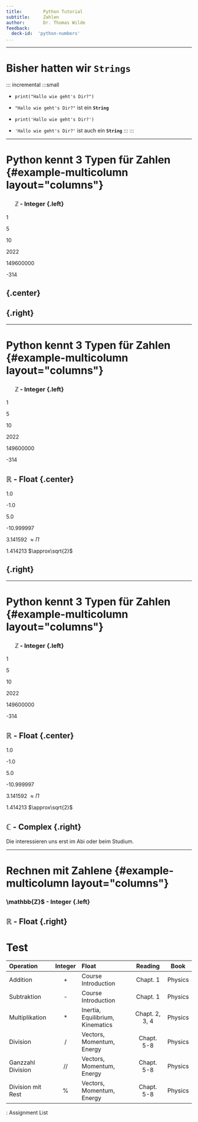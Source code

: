```yaml
---
title:        Python Tutorial
subtitle:     Zahlen
author:       Dr. Thomas Wilde
feedback:
  deck-id:  'python-numbers'
...
```


--------------------------------------------------------------------------------

# Bisher hatten wir `Strings`

::: incremental
:::small
- ``` {python}
  print("Hallo wie geht's Dir?")
  ```
- `"Hallo wie geht's Dir?"` ist ein **`String`**
- ``` {python}
  print('Hallo wie geht's Dir?')
  ```
- `'Hallo wie geht's Dir?'` ist auch ein **`String`**
:::
:::

--------------------------------------------------------------------------------

# Python kennt 3 Typen für Zahlen  {#example-multicolumn layout="columns"}

### $~~~~~~\mathbb{Z}$ - Integer {.left}

1

5

10

2022

149600000

-314

## {.center}

## {.right}

--------------------------------------------------------------------------------

# Python kennt 3 Typen für Zahlen  {#example-multicolumn layout="columns"}

### $~~~~~~\mathbb{Z}$ - Integer {.left}

1

5

10

2022

149600000

-314


## $\mathbb{R}$ - Float {.center}

1.0

-1.0

5.0

-10.999997

3.141592 $\approx\Pi$

1.414213 $\approx\sqrt{2}$

## {.right}

--------------------------------------------------------------------------------

# Python kennt 3 Typen für Zahlen  {#example-multicolumn layout="columns"}

### $~~~~~~\mathbb{Z}$ - Integer {.left}

1

5

10

2022

149600000

-314


## $\mathbb{R}$ - Float {.center}

1.0

-1.0

5.0

-10.999997

3.141592 $\approx\Pi$

1.414213 $\approx\sqrt{2}$

## $\mathbb{C}$ - Complex {.right}

Die interessieren uns erst im Abi oder beim Studium.

--------------------------------------------------------------------------------

# Rechnen mit Zahlene {#example-multicolumn layout="columns"}


### \mathbb{Z}$ - Integer {.left}


## $\mathbb{R}$ - Float {.right}

# Test


| Operation         | Integer | Float                            |    Reading     | Book    |
| :---------------- | :-----: | :------------------------------- | :------------: | ------- |
| Addition          |    +    | Course Introduction              |    Chapt. 1    | Physics |
| Subtraktion       |    -    | Course Introduction              |    Chapt. 1    | Physics |
| Multiplikation    |    *    | Inertia, Equilibrium, Kinematics | Chapt. 2, 3, 4 | Physics |
| Division          |    /    | Vectors, Momentum, Energy        |   Chapt. 5-8   | Physics |
| Ganzzahl Division |   //    | Vectors, Momentum, Energy        |   Chapt. 5-8   | Physics |
| Division mit Rest |    %    | Vectors, Momentum, Energy        |   Chapt. 5-8   | Physics |


: Assignment List